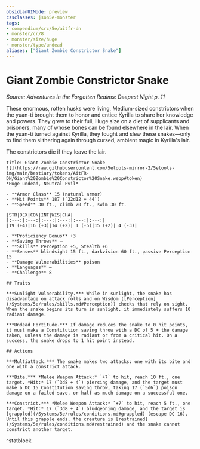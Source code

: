 ```yaml
---
obsidianUIMode: preview
cssclasses: json5e-monster
tags:
- compendium/src/5e/aitfr-dn
- monster/cr/8
- monster/size/huge
- monster/type/undead
aliases: ["Giant Zombie Constrictor Snake"]
---
```

# Giant Zombie Constrictor Snake
*Source: Adventures in the Forgotten Realms: Deepest Night p. 11*  

These enormous, rotten husks were living, Medium-sized constrictors when the yuan-ti brought them to honor and entice Kyrilla to share her knowledge and powers. They grew to their full, Huge size on a diet of supplicants and prisoners, many of whose bones can be found elsewhere in the lair. When the yuan-ti turned against Kyrilla, they fought and slew these snakes—only to find them slithering again through cursed, ambient magic in Kyrilla's lair.

The constrictors die if they leave the lair.

```ad-statblock
title: Giant Zombie Constrictor Snake
![](https://raw.githubusercontent.com/5etools-mirror-2/5etools-img/main/bestiary/tokens/AitFR-DN/Giant%20Zombie%20Constrictor%20Snake.webp#token)
*Huge undead, Neutral Evil*

- **Armor Class** 15 (natural armor)
- **Hit Points** 187 (`22d12 + 44`)
- **Speed** 30 ft., climb 20 ft., swim 30 ft.

|STR|DEX|CON|INT|WIS|CHA|
|:---:|:---:|:---:|:---:|:---:|:---:|
|19 (+4)|16 (+3)|14 (+2)| 1 (-5)|15 (+2)| 4 (-3)|

- **Proficiency Bonus** +3
- **Saving Throws** ⏤
- **Skills** Perception +5, Stealth +6
- **Senses** blindsight 15 ft., darkvision 60 ft., passive Perception 15
- **Damage Vulnerabilities** poison
- **Languages** —
- **Challenge** 8

## Traits

***Sunlight Vulnerability.*** While in sunlight, the snake has disadvantage on attack rolls and on Wisdom ([Perception](/Systems/5e/rules/skills.md#Perception)) checks that rely on sight. When the snake begins its turn in sunlight, it immediately suffers 10 radiant damage.

***Undead Fortitude.*** If damage reduces the snake to 0 hit points, it must make a Constitution saving throw with a DC of 5 + the damage taken, unless the damage is radiant or from a critical hit. On a success, the snake drops to 1 hit point instead.

## Actions

***Multiattack.*** The snake makes two attacks: one with its bite and one with a constrict attack.

***Bite.*** *Melee Weapon Attack:* `+7` to hit, reach 10 ft., one target. *Hit:* 17 (`3d8 + 4`) piercing damage, and the target must make a DC 15 Constitution saving throw, taking 17 (`5d6`) poison damage on a failed save, or half as much damage on a successful one.

***Constrict.*** *Melee Weapon Attack:* `+7` to hit, reach 5 ft., one target. *Hit:* 17 (`3d8 + 4`) bludgeoning damage, and the target is [grappled](/Systems/5e/rules/conditions.md#grappled) (escape DC 16). Until this grapple ends, the creature is [restrained](/Systems/5e/rules/conditions.md#restrained) and the snake cannot constrict another target.
```
^statblock
